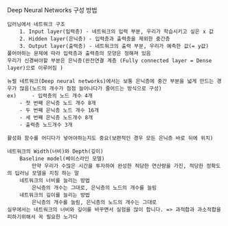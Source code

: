 Deep Neural Networks 구성 방법
	
	딥러닝에서 네트워크 구조
		1. Input layer(입력층) - 네트워크의 입력 부분, 우리가 학습시키고 싶은 x 값
		2. Hidden layer(은닉층) - 입력층과 출력층을 제외한 중간층
		3. Output layer(출력층) - 네트워크의 출력 부분, 우리가 예측한 값(= y값)
	풀어야하는 문제에 따라 입력층과 출력층의 모양은 정해져 있음 
	우리가 신경써야할 부분은 은닉층(완전연결 계층 (Fully connected layer = Dense layer)으로 이루어짐 )
	
	뉴럴 네트워크(Deep neural networks)에서는 보통 은닉층에 중간 부분을 넓게 만드는 경우가 많음(노드의 개수가 점점 늘어나다가 줄어드는 방식으로 구성)
	ex) 	- 입력층의 노드 개수 4개
		- 첫 번째 은닉층 노드 개수 8개
		- 두 번째 은닉층 노드 개수 16개
		- 세 번째 은닉층 노드개수 8개
		- 출력층 노드개수 3개
	
	활성화 함수를 어디다가 넣어야하는지도 중요(보편적인 경우 모든 은닉층 바로 뒤에 위치)
	
	네트워크의 Width(너비)와 Depth(깊이)
		Baseline model(베이스라인 모델)
			만약 우리가 수많은 시간을 투자하여 완성한 적당한 연산량을 가진, 적당한 정확도의 딥러닝 모델을 지칭 하는 말
		네트워크의 너비를 늘리는 방법
			은닉층의 개수는 그대로, 은닉층의 노드의 개수를 늘림
		네트워크의 깊이를 늘리는 방법	
			은닉층의 개수를 늘림, 은닉층의 노드의 개수는 그대로
	실무에서는 네트워크의 너비와 깊이를 바꾸면서 실험을 많이 합니다. => 과적합과 과소적합을 피하기위해서 꼭 필요한 노가다